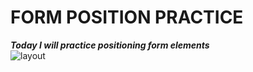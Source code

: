 # FORM POSITION PRACTICE
***Today I will practice positioning form elements***<br>
<img src="https://i.ibb.co/Swg086t/login.jpg" alt="layout">
